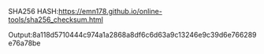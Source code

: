 SHA256 HASH:https://emn178.github.io/online-tools/sha256_checksum.html

Output:8a118d5710444c974a1a2868a8df6c6d63a9c13246e9c39d6e766289e76a78be
